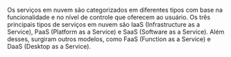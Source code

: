Os serviços em nuvem são categorizados em diferentes tipos com base na funcionalidade e no nível de controle que oferecem ao usuário. Os três principais tipos de serviços em nuvem são IaaS (Infrastructure as a Service), PaaS (Platform as a Service) e SaaS (Software as a Service). Além desses, surgiram outros modelos, como FaaS (Function as a Service) e DaaS (Desktop as a Service).
